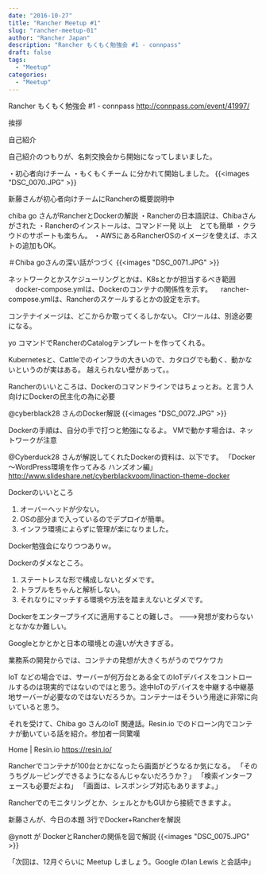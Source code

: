 ```yaml
---
date: "2016-10-27"
title: "Rancher Meetup #1"
slug: "rancher-meetup-01" 
author: "Rancher Japan"
description: "Rancher もくもく勉強会 #1 - connpass"
draft: false
tags:
  - "Meetup"
categories:
  - "Meetup"
---
```


Rancher もくもく勉強会 #1 - connpass
http://connpass.com/event/41997/

挨拶


自己紹介


 自己紹介のつもりが、名刺交換会から開始になってしまいました。

・初心者向けチーム
・もくもくチーム
に分かれて開始しました。
{{<images "DSC_0070.JPG" >}}


新藤さんが初心者向けチームにRancherの概要説明中

chiba go さんがRancherとDockerの解説
・Rancherの日本語訳は、Chibaさんがされた
・Rancherのインストールは、コマンド一発 以上　とても簡単
・クラウドのサポートも楽ちん。
・AWSにあるRancherOSのイメージを使えば、ホストの追加もOK。

＃Chiba goさんの深い話がつづく
{{<images "DSC_0071.JPG" >}}

ネットワークとかスケジューリングとかは、K8sとかが担当するべき範囲
　docker-compose.ymlは、Dockerのコンテナの関係性を示す。
　rancher-compose.ymlは、Rancherのスケールするとかの設定を示す。

コンテナイメージは、どこからか取ってくるしかない。
CIツールは、別途必要になる。

yo コマンドでRancherのCatalogテンプレートを作ってくれる。

Kubernetesと、Cattleでのインフラの大きいので、カタログでも動く、動かないというのが実はある。
越えられない壁があって。。

Rancherのいいところは、Dockerのコマンドラインではちょっとお。と言う人向けにDockerの民主化の為に必要

@cyberblack28 さんのDocker解説
{{<images "DSC_0072.JPG" >}}

Dockerの手順は、自分の手で打つと勉強になるよ。
VMで動かす場合は、ネットワークが注意

@Cyberduck28 さんが解説してくれたDockerの資料は、以下です。
「Docker～WordPress環境を作ってみる ハンズオン編」
http://www.slideshare.net/cyberblackvoom/linaction-theme-docker

Dockerのいいところ
1. オーバーヘッドが少ない。
2. OSの部分まで入っているのでデプロイが簡単。
3. インフラ環境によらずに管理が楽になりました。

Docker勉強会になりつつありｗ。

Dockerのダメなところ。

1. ステートレスな形で構成しないとダメです。
2. トラブルをちゃんと解析しない。
3. それなりにマッチする環境や方法を踏まえないとダメです。 

Dockerをエンタープライズに適用することの難しさ。
--->発想が変わらないとなかなか難しい。

Googleとかとかと日本の環境との違いが大きすぎる。

業務系の開発からでは、コンテナの発想が大きくちがうのでワケワカ

IoT などの場合では、サーバーが何万台とある全てのIoTデバイスをコントロールするのは現実的ではないのではと思う。途中IoTのデバイスを中継する中継基地サーバーが必要なのではないだろうか。コンテナーはそういう用途に非常に向いていると思う。

それを受けて、Chiba go さんのIoT 関連話。Resin.io でのドローン内でコンテナが動いている話を紹介。参加者一同驚嘆

Home | Resin.io
https://resin.io/


Rancherでコンテナが100台とかになったら画面がどうなるか気になる。
「そのうちグルーピングできるようになるんじゃないだろうか？」
「検索インターフェースも必要だよね」
「画面は、レスポンシブ対応もありますよ。」

Rancherでのモニタリングとか、シェルとかもGUIから接続できますよ。

新藤さんが、今日の本題 3行でDocker+Rancherを解説

@ynott が DockerとRancherの関係を図で解説
{{<images "DSC_0075.JPG" >}}



「次回は、12月ぐらいに Meetup しましょう。Google のIan Lewis と会話中」

